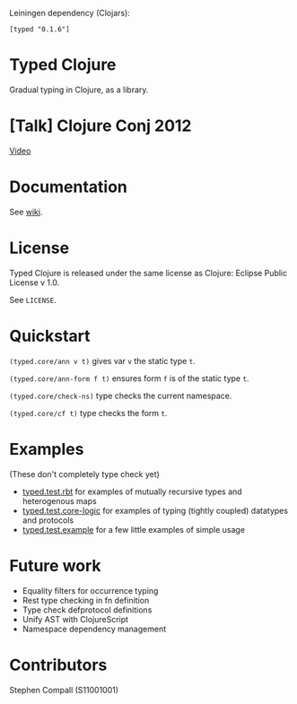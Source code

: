 Leiningen dependency (Clojars):

`[typed "0.1.6"]`

# Typed Clojure

Gradual typing in Clojure, as a library.

# [Talk] Clojure Conj 2012

[Video](http://www.youtube.com/watch?v=wNhK8t3uLJU)

# Documentation

See [wiki](https://github.com/clojure/core.typed/wiki).

# License

Typed Clojure is released under the same license as Clojure: Eclipse Public License v 1.0.

See `LICENSE`.

# Quickstart

`(typed.core/ann v t)` gives var `v` the static type `t`.

`(typed.core/ann-form f t)` ensures form `f` is of the static type `t`.

`(typed.core/check-ns)` type checks the current namespace.

`(typed.core/cf t)` type checks the form `t`.

# Examples

(These don't completely type check yet)

* [typed.test.rbt](https://github.com/frenchy64/typed-clojure/blob/master/test/typed/test/rbt.clj) for examples of mutually recursive types and heterogenous maps
* [typed.test.core-logic](https://github.com/frenchy64/typed-clojure/blob/master/test/typed/test/core_logic.clj) for examples of typing (tightly coupled) datatypes and protocols
* [typed.test.example](https://github.com/frenchy64/typed-clojure/blob/master/test/typed/test/example.clj) for a few little examples of simple usage

# Future work

* Equality filters for occurrence typing
* Rest type checking in fn definition
* Type check defprotocol definitions
* Unify AST with ClojureScript
* Namespace dependency management

# Contributors

Stephen Compall (S11001001)
